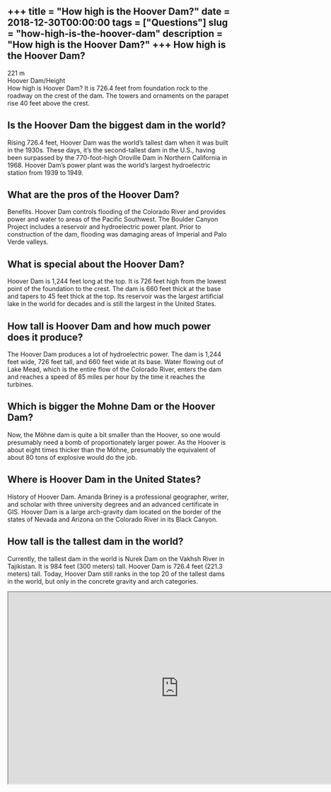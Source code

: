 +++
title = "How high is the Hoover Dam?"
date = 2018-12-30T00:00:00
tags = ["Questions"]
slug = "how-high-is-the-hoover-dam"
description = "How high is the Hoover Dam?"
+++
How high is the Hoover Dam?
---------------------------

221 m  
Hoover Dam/Height  
How high is Hoover Dam? It is 726.4 feet from foundation rock to the roadway on the crest of the dam. The towers and ornaments on the parapet rise 40 feet above the crest.

Is the Hoover Dam the biggest dam in the world?
-----------------------------------------------

Rising 726.4 feet, Hoover Dam was the world’s tallest dam when it was built in the 1930s. These days, it’s the second-tallest dam in the U.S., having been surpassed by the 770-foot-high Oroville Dam in Northern California in 1968. Hoover Dam’s power plant was the world’s largest hydroelectric station from 1939 to 1949.

What are the pros of the Hoover Dam?
------------------------------------

Benefits. Hoover Dam controls flooding of the Colorado River and provides power and water to areas of the Pacific Southwest. The Boulder Canyon Project includes a reservoir and hydroelectric power plant. Prior to construction of the dam, flooding was damaging areas of Imperial and Palo Verde valleys.

What is special about the Hoover Dam?
-------------------------------------

Hoover Dam is 1,244 feet long at the top. It is 726 feet high from the lowest point of the foundation to the crest. The dam is 660 feet thick at the base and tapers to 45 feet thick at the top. Its reservoir was the largest artificial lake in the world for decades and is still the largest in the United States.

How tall is Hoover Dam and how much power does it produce?
----------------------------------------------------------

The Hoover Dam produces a lot of hydroelectric power. The dam is 1,244 feet wide, 726 feet tall, and 660 feet wide at its base. Water flowing out of Lake Mead, which is the entire flow of the Colorado River, enters the dam and reaches a speed of 85 miles per hour by the time it reaches the turbines.

Which is bigger the Mohne Dam or the Hoover Dam?
------------------------------------------------

Now, the Möhne dam is quite a bit smaller than the Hoover, so one would presumably need a bomb of proportionately larger power. As the Hoover is about eight times thicker than the Möhne, presumably the equivalent of about 80 tons of explosive would do the job.

Where is Hoover Dam in the United States?
-----------------------------------------

History of Hoover Dam. Amanda Briney is a professional geographer, writer, and scholar with three university degrees and an advanced certificate in GIS. Hoover Dam is a large arch-gravity dam located on the border of the states of Nevada and Arizona on the Colorado River in its Black Canyon.

How tall is the tallest dam in the world?
-----------------------------------------

Currently, the tallest dam in the world is Nurek Dam on the Vakhsh River in Tajikistan. It is 984 feet (300 meters) tall. Hoover Dam is 726.4 feet (221.3 meters) tall. Today, Hoover Dam still ranks in the top 20 of the tallest dams in the world, but only in the concrete gravity and arch categories.

<iframe allow="accelerometer; autoplay; clipboard-write; encrypted-media; gyroscope; picture-in-picture" allowfullscreen="" class="__youtube_prefs__  epyt-is-override  no-lazyload" data-no-lazy="1" data-origheight="433" data-origwidth="770" data-skipgform_ajax_framebjll="" height="433" id="_ytid_24049" loading="lazy" src="https://www.youtube.com/embed/BmJeqtm-fTU?enablejsapi=1&autoplay=0&cc_load_policy=0&cc_lang_pref=&iv_load_policy=1&loop=0&modestbranding=0&rel=1&fs=1&playsinline=0&autohide=2&theme=dark&color=red&controls=1&" title="YouTube player" width="770"></iframe>